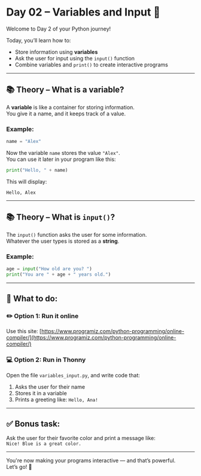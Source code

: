 # Day 02 – Variables and Input 🧠

Welcome to Day 2 of your Python journey!

Today, you’ll learn how to:
- Store information using **variables**
- Ask the user for input using the `input()` function
- Combine variables and `print()` to create interactive programs

---

## 📚 Theory – What is a variable?

A **variable** is like a container for storing information.  
You give it a name, and it keeps track of a value.

### Example:
```python
name = "Alex"
```

Now the variable `name` stores the value `"Alex"`.  
You can use it later in your program like this:

```python
print("Hello, " + name)
```

This will display:

```
Hello, Alex
```

---

## 📚 Theory – What is `input()`?

The `input()` function asks the user for some information.  
Whatever the user types is stored as a **string**.

### Example:
```python
age = input("How old are you? ")
print("You are " + age + " years old.")
```

---

## 🧠 What to do:

### ✏️ Option 1: Run it online

Use this site: [https://www.programiz.com/python-programming/online-compiler/](https://www.programiz.com/python-programming/online-compiler/)

### 💻 Option 2: Run in Thonny

Open the file `variables_input.py`, and write code that:

1. Asks the user for their name  
2. Stores it in a variable  
3. Prints a greeting like: `Hello, Ana!`

---

## ✅ Bonus task:

Ask the user for their favorite color and print a message like:  
`Nice! Blue is a great color.`

---

You're now making your programs interactive — and that’s powerful.  
Let’s go! 🚀
